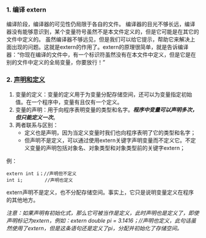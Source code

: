 ### 1. 编译 extern

编译阶段，编译器的可见性仍局限于各自的文件。 编译器的目光不够长远，编译器没有能够意识到，某个变量符号虽然不是本文件定义的，但是它可能是在其它的文件中定义的。
虽然编译器不够远见，但是我们可以给它提示，帮助它来解决上面出现的问题。这就是extern的作用了。extern的原理很简单，就是告诉编译器：“你现在编译的文件中，有一个标识符虽然没有在本文件中定义，但是它是在别的文件中定义的全局变量，你要放行！”

### 2. [声明和定义](https://blog.csdn.net/hudfang/article/details/42001493)

1. 变量的定义：变量的定义用于为变量分配存储空间，还可以为变量指定初始值。在一个程序中，变量有且仅有一个定义。
2. 变量的声明：用于向程序表明变量的类型和名字。***程序中变量可以声明多次，但只能定义一次***。
3. 两者联系与区别：                               
   + 定义也是声明，因为当定义变量时我们也向程序表明了它的类型和名字；
   + 但声明不是定义，可以通过使用extern关键字声明变量而不定义它。不定义变量的声明包括对象名、对象类型和对象类型前的关键字extern；

例：

```
extern int i；//声明但不定义
int i;        //声明也定义
```
extern声明不是定义，也不分配存储空间。事实上，它只是说明变量定义在程序的其他地方。

*注意：如果声明有初始化式，那么它可被当作是定义，此时声明也是定义了，即使声明标记为extern，例如：extern double pi = 3.1416；//声明也定义，此句话虽然使用了extern，但是这条语句还是定义了pi，分配并初始化了存储空间。*
